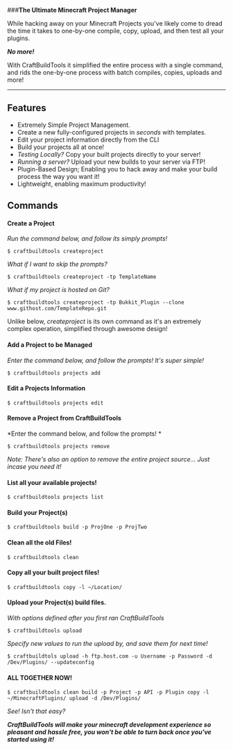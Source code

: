 ###**The Ultimate Minecraft Project Manager**

While hacking away on your Minecraft Projects you've likely come to dread the time it takes to one-by-one compile, copy, upload, and then test all your plugins.

***No more!***

With CraftBuildTools it simplified the entire process with a single command, and rids the one-by-one process with batch compiles, copies, uploads and more!

----------


Features
-------------

 - Extremely Simple Project Management.
 - Create a new fully-configured projects in *seconds* with templates.
 - Edit your project information directly from the CLI
 - Build your projects all at once!
 - *Testing Locally?* Copy your built projects directly to your server!
 - *Running a server?* Upload your new builds to your server via FTP!
 - Plugin-Based Design; Enabling you to hack away and make your build process the way you want it!
 - Lightweight, enabling maximum productivity!

Commands
---------------
#### <i class="icon-file"></i> Create a Project

*Run the command below, and follow its simply prompts!*

    $ craftbuildtools createproject

*What if I want to skip the prompts?*

    $ craftbuildtools createproject -tp TemplateName
 
 *What if my project is hosted on Git?*
 

    $ craftbuildtools createproject -tp Bukkit_Plugin --clone www.githost.com/TemplateRepo.git

Unlike below, *createproject* is its own command as it's an extremely complex operation, simplified through awesome design!

#### <i class="icon-hdd"></i> Add a Project to be Managed

*Enter the command below, and follow the prompts! It's super simple!*

    $ craftbuildtools projects add

#### <i class="icon-pencil"></i> Edit a Projects Information

    $ craftbuildtools projects edit

#### <i class="icon-trash"></i> Remove a Project from CraftBuildTools

*Enter the command below, and follow the prompts! *

    $ craftbuildtools projects remove

*Note: There's also an option to remove the entire project source... Just incase you need it!*

#### <i class="icon-list"></i> List all your available projects!

    $ craftbuildtools projects list

#### <i class="icon-code"></i> Build your Project(s)

    $ craftbuildtools build -p ProjOne -p ProjTwo

#### <i class="icon-trash"></i> Clean all the old Files!

    $ craftbuildtools clean


#### <i class="icon-"></i> Copy all your built project files!

    $ craftbuildtools copy -l ~/Location/

#### <i class="icon-upload"></i> Upload your Project(s) build files.

*With options defined after you first ran CraftBuildTools*

    $ craftbuildtools upload

*Specify new values to run the upload by, and save them for next time!*

    $ craftbuildtols upload -h ftp.host.com -u Username -p Password -d /Dev/Plugins/ --updateconfig


#### <i class="icon-star"></i> ALL TOGETHER NOW!

    $ craftbuildtools clean build -p Project -p API -p Plugin copy -l ~/MinecraftPlugins/ upload -d /Dev/Plugins/

*See! Isn't that easy?*

***CraftBuildTools will make your minecraft development experience so pleasant and hassle free, you won't be able to turn back once you've started using it!***